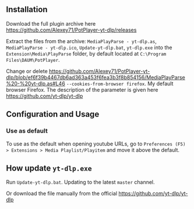 ## Installation
 Download the full plugin archive here https://github.com/Alexey71/PotPlayer-yt-dlp/releases
 
 Extract the files from the archive: `MediaPlayParse - yt-dlp.as`, `MediaPlayParse - yt-dlp.ico`, `Update-yt-dlp.bat`, `yt-dlp.exe` into the `Extension\Media\PlayParse` folder, by default located at `C:\Program Files\DAUM\PotPlayer`.

Change or delete https://github.com/Alexey71/PotPlayer-yt-dlp/blob/ef6f39b4467db6ad363a453f6fea3b3f8b854156/MediaPlayParse%20-%20yt-dlp.as#L46 `--cookies-from-browser firefox`. My default browser Firefox. The description of the parameter is given here https://github.com/yt-dlp/yt-dlp

## Configuration and Usage
### Use as default
 To use as the default when opening youtube URLs, go to  `Preferences (F5) > Extensions > Media Playlist/Playitem` and move it above the default.

## How update `yt-dlp.exe`
Run `Update-yt-dlp.bat`. Updating to the latest `master` channel.

Or download the file manually from the official https://github.com/yt-dlp/yt-dlp

